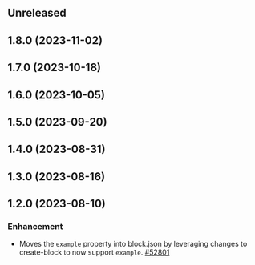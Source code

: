 <!-- Learn how to maintain this file at https://github.com/WordPress/gutenberg/tree/HEAD/packages#maintaining-changelogs. -->

## Unreleased

## 1.8.0 (2023-11-02)

## 1.7.0 (2023-10-18)

## 1.6.0 (2023-10-05)

## 1.5.0 (2023-09-20)

## 1.4.0 (2023-08-31)

## 1.3.0 (2023-08-16)

## 1.2.0 (2023-08-10)

### Enhancement

-   Moves the `example` property into block.json by leveraging changes to create-block to now support `example`. [#52801](https://github.com/WordPress/gutenberg/pull/52801)
